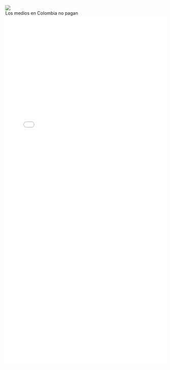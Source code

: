 <div>
<div class='tableauPlaceholder' id='viz1540668859007' style='position: relative'><noscript><a href='#'><img alt=' ' src='https:&#47;&#47;public.tableau.com&#47;static&#47;images&#47;Ab&#47;AbortoMundial&#47;Aborto&#47;1_rss.png' style='border: none' /></a></noscript><object class='tableauViz'  style='display:none;'><param name='host_url' value='https%3A%2F%2Fpublic.tableau.com%2F' /> <param name='embed_code_version' value='3' /> <param name='site_root' value='' /><param name='name' value='AbortoMundial&#47;Aborto' /><param name='tabs' value='no' /><param name='toolbar' value='yes' /><param name='static_image' value='https:&#47;&#47;public.tableau.com&#47;static&#47;images&#47;Ab&#47;AbortoMundial&#47;Aborto&#47;1.png' /> <param name='animate_transition' value='yes' /><param name='display_static_image' value='yes' /><param name='display_spinner' value='yes' /><param name='display_overlay' value='yes' /><param name='display_count' value='yes' /><param name='filter' value='publish=yes' /></object></div>                <script type='text/javascript'>                    var divElement = document.getElementById('viz1540668859007');                    var vizElement = divElement.getElementsByTagName('object')[0];                    vizElement.style.width='800px';vizElement.style.height='827px';                    var scriptElement = document.createElement('script');                    scriptElement.src = 'https://public.tableau.com/javascripts/api/viz_v1.js';                    vizElement.parentNode.insertBefore(scriptElement, vizElement);                </script>
</div>
Los medios en Colombia no pagan
<div>
<iframe id="datawrapper-chart-Juuk7" src="//datawrapper.dwcdn.net/Juuk7/3/" scrolling="no" frameborder="0" allowtransparency="true" style="width: 0; min-width: 100% !important;" height="1097"></iframe><script type="text/javascript">if("undefined"==typeof window.datawrapper)window.datawrapper={};window.datawrapper["Juuk7"]={},window.datawrapper["Juuk7"].embedDeltas={"100":1259,"200":1151,"300":1151,"400":1124,"500":1124,"700":1097,"800":1097,"900":1097,"1000":1097},window.datawrapper["Juuk7"].iframe=document.getElementById("datawrapper-chart-Juuk7"),window.datawrapper["Juuk7"].iframe.style.height=window.datawrapper["Juuk7"].embedDeltas[Math.min(1e3,Math.max(100*Math.floor(window.datawrapper["Juuk7"].iframe.offsetWidth/100),100))]+"px",window.addEventListener("message",function(a){if("undefined"!=typeof a.data["datawrapper-height"])for(var b in a.data["datawrapper-height"])if("Juuk7"==b)window.datawrapper["Juuk7"].iframe.style.height=a.data["datawrapper-height"][b]+"px"});</script>
  </div>
